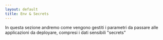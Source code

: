 ```yaml
---
layout: default
title: Env & Secrets
---
```



In questa sezione andremo come vengono gestiti i parametri da passare alle applicazioni da deployare, compresi i dati sensibili "secrets"
